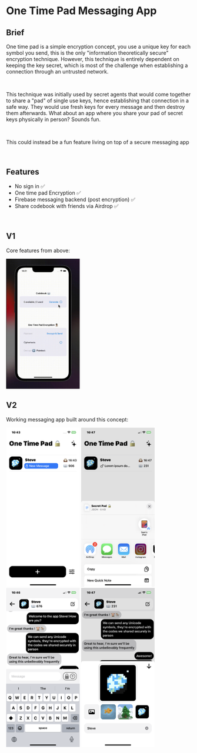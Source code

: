 
# One Time Pad Messaging App

## Brief

One time pad is a simple encryption concept, you use a unique key for each symbol you send, this is the only "information theoretically secure" encryption technique. However, this technique is entirely dependent on keeping the key secret, which is most of the challenge when establishing a connection through an untrusted network.

<br>

This technique was initially used by secret agents that would come together to share a "pad" of single use keys, hence establishing that connection in a safe way. They would use fresh keys for every message and then destroy them afterwards. What about an app where you share your pad of secret keys physically in person? Sounds fun.

<br>

This could instead be a fun feature living on top of a secure messaging app

<br>

## Features

- No sign in ✅
- One time pad Encryption ✅
- Firebase messaging backend (post encryption) ✅
- Share codebook with friends via Airdrop ✅

<br>

## V1
Core features from above:

<img src="assets/vid2.gif" style="width: 200px;">

## V2
Working messaging app built around this concept:

<img src="assets/IMG_4300.PNG" style="width: 200px;"> <img src="assets/IMG_4303.PNG" style="width: 200px;"> <img src="assets/IMG_4301.PNG" style="width: 200px;"> <img src="assets/IMG_4302.PNG" style="width: 200px;">
